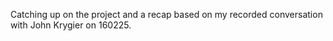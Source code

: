 Catching up on the project and a recap based on my recorded conversation with John Krygier on 160225.
